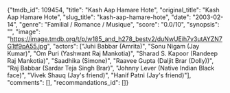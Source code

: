 {"tmdb_id": 109454, "title": "Kash Aap Hamare Hote", "original_title": "Kash Aap Hamare Hote", "slug_title": "kash-aap-hamare-hote", "date": "2003-02-14", "genre": "Familial / Romance / Musique", "score": "0.0/10", "synopsis": "", "image": "https://image.tmdb.org/t/p/w185_and_h278_bestv2/duNwUEih7v3utAYZN7G1tf9pA55.jpg", "actors": ["Juhi Babbar (Amrita)", "Sonu Nigam (Jay Kumar)", "Om Puri (Yashwant Raj Mankotia)", "Sharad S. Kapoor (Randeep Raj Mankotia)", "Saadhika (Simone)", "Raavee Gupta (Daljit Brar (Dolly))", "Raj Babbar (Sardar Teja Singh Brar)", "Johnny Lever (Native Indian Black face)", "Vivek Shauq (Jay's friend)", "Hanif Patni (Jay's friend)"], "comments": [], "recommandations_id": []}